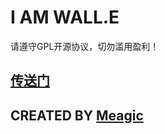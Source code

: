# I AM WALL.E
请遵守GPL开源协议，切勿滥用盈利！
## [传送门](https://t.me/Wall_E_Literature)
## CREATED BY [Meagic](https://t.me/Wall_E_Channel)

